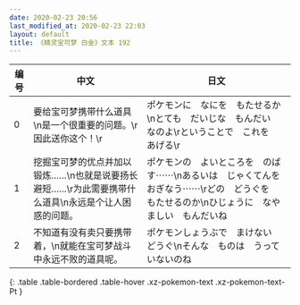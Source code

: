 ```yaml
---
date: 2020-02-23 20:56
last_modified_at: 2020-02-23 22:03
layout: default
title: 《精灵宝可梦 白金》文本 192
---
```

| 编号 | 中文 | 日文 |
| ---- | ---- | ---- |
| 0 | 要给宝可梦携带什么道具\n是一个很重要的问题。\r因此送你这个！\r | ポケモンに　なにを　もたせるか\nとても　だいじな　もんだい　なのよ\rということで　これを　あげる\r |
| 1 | 挖掘宝可梦的优点并加以锻炼……\n也就是说要扬长避短……\r为此需要携带什么道具\n永远是个让人困惑的问题。 | ポケモンの　よいところを　のばす⋯⋯\nあるいは　じゃくてんを　おぎなう⋯⋯\rどの　どうぐを　もたせるのか\nひじょうに　なやましい　もんだいね |
| 2 | 不知道有没有卖只要携带着，\n就能在宝可梦战斗中永远不败的道具呢。 | ポケモンしょうぶで　まけない　どうぐ\nそんな　ものは　うっていないのね |
{: .table .table-bordered .table-hover .xz-pokemon-text .xz-pokemon-text-Pt }